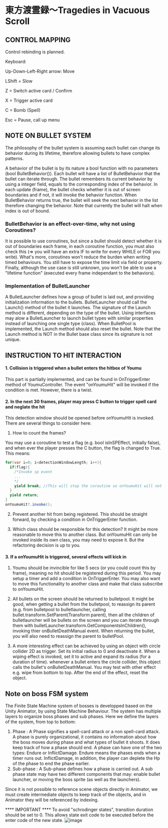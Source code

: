 # 東方渡霊録～Tragedies in Vacuous Scroll

## CONTROL MAPPING ##

Control rebinding is planned.

Keyboard:

Up-Down-Left-Right arrow: Move

LShift = Slow

Z = Switch active card / Confirm

X = Trigger active card 

C = Bomb (Spell)

Esc = Pause, call up menu

## NOTE ON BULLET SYSTEM

The philosophy of the bullet system is assuming each bullet can change its behavior during its lifetime, therefore allowing bullets to have complex patterns.

A behavior of the bullet is by its nature a bool function with no parameters (bool BulletBehavior()). Each bullet will have a list of BulletBehavior that the bullet can iterate through. The bullet remembers its current behavior by using a integer field, equals to the corresponding index of the behavior. In each update (frame), the bullet checks whether it is out of screen boundaries and if not, it will invoke the behavior function. When BulletBehavior returns true, the bullet will seek the next behavior in the list therefore changing the behavior. Note that currently the bullet will halt when index is out of bound.

### BulletBehavior is an effect-over-time, why not using Coroutines?

It is possible to use coroutines, but since a bullet should detect whether it is out of boundaries each frame, in each coroutine function, you must also check this (=> you will have an extra IF to write for every WHILE or FOR you write). What's more, coroutines won't reduce the burden when writing timed behaviours. You still have to expose the time limit via field or property. Finally, although the use case is still unknown, you won't be able to use a "lifetime function" (executed every frame independant to the behaviors).

### Implementation of BulletLauncher

A BulletLauncher defines how a group of bullet is laid out, and providing initialization information to the bullets. BulletLauncher should call the Launch() method of the bullet it launches. The signature of the Launch method is different, depending on the type of the bullet. Using interfaces may alow a BulletLauncher to launch bullet types with similar properties instead of launching one single type (class). When BulletPool is implemented, the Launch method should also reset the bullet. Note that the Launch method is NOT in the Bullet base class since its signature is not unique.


## INSTRUCTION TO HIT INTERACTION ##

#### 1. Collision is triggered when a bullet enters the hitbox of Youmu ####

This part is partially implemented, and can be found in OnTriggerEnter method of YoumuController. The event "onYoumuHit" will be invoked if the condition is met. However, there is a twist.

#### 2. In the next 30 frames, player may press C button to trigger spell card and neglate the hit ####

This detection window should be opened before onYoumuHit is invoked. There are several things to consider here:

1. How to count the frames? 

You may use a coroutine to test a flag (e.g. bool isInSPEffect, initially false), and when ever the player presses the C button, the flag is changed to True. This means:

```C#
for(var i=0; i<detectionWindowLength; i++){
  if(flag){
    /*Invoke sp event
    ...
    */
    yield break; //This will stop the coroutine so onYoumuHit will not be invoked.
  }
  yield return;
}
onYoumuHit?.invoke();
```

2. Prevent another hit from being registered. This should be straight forward, by checking a condition in OnTriggerEnter function.

3. Which class should be responsible for this detection? It might be more reasonable to move this to another class. But onYoumuHit can only be invoked inside its own class, you may need to expose it.  But the refactoring decision is up to you.

#### 3. If a onYoumuHit is triggered, several effects will kick in ####

1. Youmu should be invincible for like 5 secs (or you could count this by frame), meaning no hit should be registered during this period. You may setup a timer and add a condition in OnTriggerEnter. You may also want to move this functionality to another class and make that class subscribe to onYoumuHit.

2. All bullets on the screen should be returned to bulletpool. It might be good, when getting a bullet from the bulletpool, to reassign its parent (e.g. from bulletpool to bulletlauncher, calling bullet.transform.SetParent(Transform parent), then all the children of bulletlauncher will be bullets on the screen and you can iterate through them with bulletLauncher.transform.GetComponentsInChildren<Type of Bullet>(), invoking thier onBulletDeathManual event. When returning the bullet, you will also need to reassign the parent to bulletPool. 

3. A more interesting effect can be achieved by using an object with circle collider 2D as trigger. Set its initial radius to 0 and deactivate it. When a wiping effect is invoked, set it to active and expand its radius (for a duration of time). whenever a bullet enters the circle collider, this object calls the bullet's onBulletDeathManual. You may test with other effect e.g. wipe from bottom to top. After the end of the effect, reset the object.

## Note on boss FSM system ##
 
The Finite State Machine system of bosses is developped based on the Unity Animator, by using State Machine Behaviour. The system has multiple layers to organize boss phases and sub phases. Here we define the layers of the system, from top to bottom:
  
  1. Phase : A Phase signifies a spell-card attack or a non spell-card attack. A phase is purely organizational, it contains no information about how the boss moves during phase and what types of bullet it shoots. It does keep track of how a phase should end. A phase can have one of the two types: Endure or InflictDamage. Endure means the phases ends when a timer runs out. InflictDamage, in addition, the player can deplete the Hp of the phase to end the phase earlier. 
  2. Sub-phase : A Sub-phase defines how a phase is carried out. A sub phase state may have two different components that may: enable bullet launcher, or moving the boss sprite (as well as the launchers). 
 
 Since it is not possible to reference scene objects directly in Animator, we must create intermediate objects to keep track of the objects, and in Animator they will be referenced by indexing. 
  
  **** IMPORTANT ****
  To avoid "schrodinger states", transition duration should be set to 0. This allows state exit code to be executed before the enter code of the new state.
  ![image](https://user-images.githubusercontent.com/62897460/158302891-55e10455-05b8-4461-8193-e3c921678a28.png)

